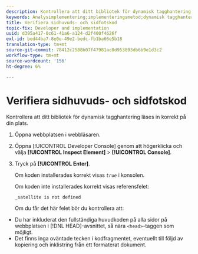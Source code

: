 ```yaml
---
description: Kontrollera att ditt bibliotek för dynamisk tagghantering läses in korrekt på din plats.
keywords: Analysimplementering;implementeringsmetod;dynamisk tagghantering;dtm;kod;sidkod;sidhuvudskod;sidfotskod;inbäddningskod;verifiera kod;verifiera sidhuvudskod;verifiera sidfotskod;inbäddningsflik;inbädda
title: Verifiera sidhuvuds- och sidfotskod
topic-fix: Developer and implementation
uuid: d395a417-0c61-41a6-a124-d2f400f4626f
exl-id: bed44ba7-8e0e-49e2-bedc-fb1ba66e5b18
translation-type: tm+mt
source-git-commit: 78412c2588b07f47981ac0d953893db6b9e1d3c2
workflow-type: tm+mt
source-wordcount: '156'
ht-degree: 6%

---
```


# Verifiera sidhuvuds- och sidfotskod

Kontrollera att ditt bibliotek för dynamisk tagghantering läses in korrekt på din plats.

1. Öppna webbplatsen i webbläsaren.
1. Öppna [!UICONTROL Developer Console] genom att högerklicka och välja **[!UICONTROL Inspect Element]** > **[!UICONTROL Console]**.
1. Tryck på **[!UICONTROL Enter]**.

   Om koden installerades korrekt visas *`true`* i konsolen.

   Om koden inte installerades korrekt visas referensfelet:

   `_satellite is not defined`

   Om du får det här felet bör du kontrollera att:

* Du har inkluderat den fullständiga huvudkoden på alla sidor på webbplatsen i [!DNL HEAD]-avsnittet, så nära `<head>`-taggen som möjligt.
* Det finns inga oväntade tecken i kodfragmentet, eventuellt till följd av kopiering och inklistring från ett formaterat dokument.
